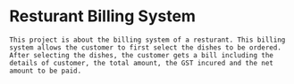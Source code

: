 # Resturant Billing System
    This project is about the billing system of a resturant. This billing system allows the customer to first select the dishes to be ordered. After selecting the dishes, the customer gets a bill including the details of customer, the total amount, the GST incured and the net amount to be paid.
